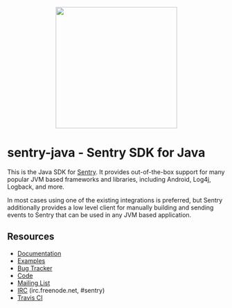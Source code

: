 <p align="center">
    <a href="https://sentry.io" target="_blank" align="center">
        <img src="https://sentry-brand.storage.googleapis.com/sentry-logo-black.png" width="280">
    </a>
<br/>
    <h1>sentry-java - Sentry SDK for Java</h1>
</p>

This is the Java SDK for [Sentry](https://sentry.io/). It provides out-of-the-box support for
many popular JVM based frameworks and libraries, including Android, Log4j, Logback, and more.

In most cases using one of the existing integrations is preferred, but Sentry additionally provides
a low level client for manually building and sending events to Sentry that can be used in any JVM
based application.

## Resources

* [Documentation](https://docs.sentry.io/clients/java/)
* [Examples](https://github.com/getsentry/examples)
* [Bug Tracker](http://github.com/getsentry/sentry-java/issues)
* [Code](http://github.com/getsentry/sentry-java)
* [Mailing List](https://groups.google.com/group/getsentry)
* [IRC](irc://irc.freenode.net/sentry)  (irc.freenode.net, #sentry)
* [Travis CI](http://travis-ci.org/getsentry/sentry-java)

